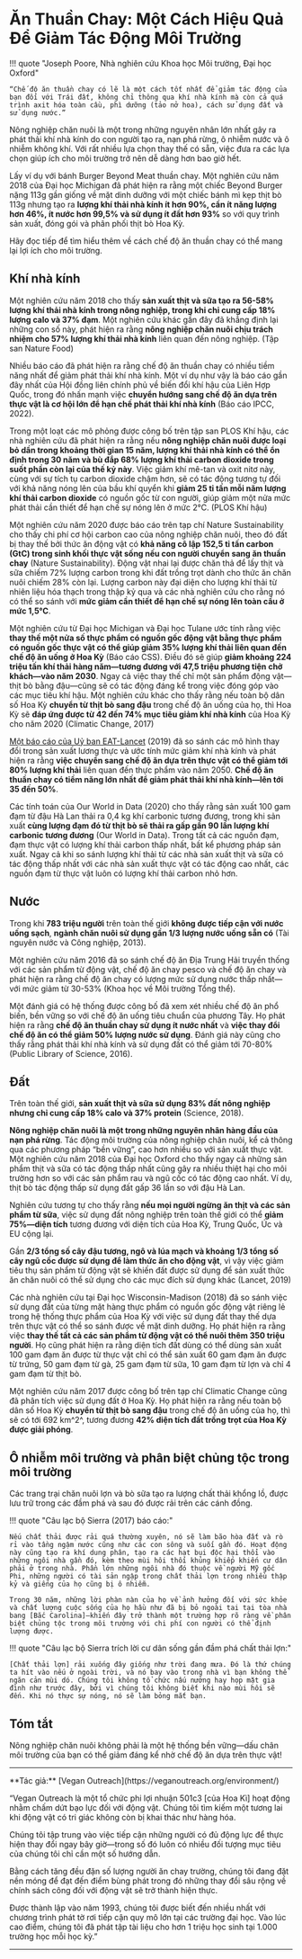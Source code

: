 # Ăn Thuần Chay: Một Cách Hiệu Quả Để Giảm Tác Động Môi Trường

!!! quote "Joseph Poore, Nhà nghiên cứu Khoa học Môi trường, Đại học Oxford"

    “Chế độ ăn thuần chay có lẽ là một cách tốt nhất để giảm tác động của bạn đối với Trái đất, không chỉ thông qua khí nhà kính mà còn cả quá trình axit hóa toàn cầu, phì dưỡng (tảo nở hoa), cách sử dụng đất và sử dụng nước.”

Nông nghiệp chăn nuôi là một trong những nguyên nhân lớn nhất gây ra phát thải khí nhà kính do con người tạo ra, nạn phá rừng, ô nhiễm nước và ô nhiễm không khí. Với rất nhiều lựa chọn thay thế có sẵn, việc đưa ra các lựa chọn giúp ích cho môi trường trở nên dễ dàng hơn bao giờ hết.

Lấy ví dụ với bánh Burger Beyond Meat thuần chay. Một nghiên cứu năm 2018 của Đại học Michigan đã phát hiện ra rằng một chiếc Beyond Burger nặng 113g gần giống về mặt dinh dưỡng với một chiếc bánh mì kẹp thịt bò 113g nhưng tạo ra **lượng khí thải nhà kính ít hơn 90%, cần ít năng lượng hơn 46%, ít nước hơn 99,5% và sử dụng ít đất hơn 93%** so với quy trình sản xuất, đóng gói và phân phối thịt bò Hoa Kỳ.

Hãy đọc tiếp để tìm hiểu thêm về cách chế độ ăn thuần chay có thể mang lại lợi ích cho môi trường.

## Khí nhà kính

Một nghiên cứu năm 2018 cho thấy **sản xuất thịt và sữa tạo ra 56-58% lượng khí thải nhà kính trong nông nghiệp, trong khi chỉ cung cấp 18% lượng calo và 37% đạm**. Một nghiên cứu khác gần đây đã khẳng định lại những con số này, phát hiện ra rằng **nông nghiệp chăn nuôi chịu trách nhiệm cho 57% lượng khí thải nhà kính** liên quan đến nông nghiệp. (Tập san Nature Food)

Nhiều báo cáo đã phát hiện ra rằng chế độ ăn thuần chay có nhiều tiềm năng nhất để giảm phát thải khí nhà kính. Một ví dụ như vậy là báo cáo gần đây nhất của Hội đồng liên chính phủ về biến đổi khí hậu của Liên Hợp Quốc, trong đó nhấn mạnh việc **chuyển hướng sang chế độ ăn dựa trên thực vật là cơ hội lớn để hạn chế phát thải khí nhà kính** (Báo cáo IPCC, 2022).

Trong một loạt các mô phỏng được công bố trên tập san PLOS Khí hậu, các nhà nghiên cứu đã phát hiện ra rằng nếu **nông nghiệp chăn nuôi được loại bỏ dần trong khoảng thời gian 15 năm, lượng khí thải nhà kính có thể ổn định trong 30 năm và bù đắp 68% lượng khí thải carbon dioxide trong suốt phần còn lại của thế kỷ này**. Việc giảm khí mê-tan và oxit nitơ này, cùng với sự tích tụ carbon dioxide chậm hơn, sẽ có tác động tương tự đối với khả năng nóng lên của bầu khí quyển khi **giảm 25 tỉ tấn mỗi năm lượng khí thải carbon dioxide** có nguồn gốc từ con người, giúp giảm một nửa mức phát thải cần thiết để hạn chế sự nóng lên ở mức 2°C. (PLOS Khí hậu)

Một nghiên cứu năm 2020 được báo cáo trên tạp chí Nature Sustainability cho thấy chi phí cơ hội carbon cao của nông nghiệp chăn nuôi, theo đó đất bị thay thế bởi thức ăn động vật có **khả năng cô lập 152,5 tỉ tấn carbon (GtC) trong sinh khối thực vật sống nếu con người chuyển sang ăn thuần chay** (Nature Sustainability). Động vật nhai lại được chăn thả để lấy thịt và sữa chiếm 72% lượng carbon trong khi đất trồng trọt dành cho thức ăn chăn nuôi chiếm 28% còn lại. Lượng carbon này đại diện cho lượng khí thải từ nhiên liệu hóa thạch trong thập kỷ qua và các nhà nghiên cứu cho rằng nó có thể so sánh với **mức giảm cần thiết để hạn chế sự nóng lên toàn cầu ở mức 1,5°C**.

Một nghiên cứu từ Đại học Michigan và Đại học Tulane ước tính rằng việc **thay thế một nửa số thực phẩm có nguồn gốc động vật bằng thực phẩm có nguồn gốc thực vật có thể giúp giảm 35% lượng khí thải liên quan đến chế độ ăn uống ở Hoa Kỳ** (Báo cáo CSS). Điều đó sẽ giúp **giảm khoảng 224 triệu tấn khí thải hàng năm—tương đương với 47,5 triệu phương tiện chở khách—vào năm 2030**. Ngay cả việc thay thế chỉ một sản phẩm động vật—thịt bò bằng đậu—cũng sẽ có tác động đáng kể trong việc đóng góp vào các mục tiêu khí hậu. Một nghiên cứu khác cho thấy rằng nếu toàn bộ dân số Hoa Kỳ **chuyển từ thịt bò sang đậu** trong chế độ ăn uống của họ, thì Hoa Kỳ sẽ **đáp ứng được từ 42 đến 74% mục tiêu giảm khí nhà kính** của Hoa Kỳ cho năm 2020 (Climatic Change, 2017)

[Một báo cáo của Uỷ ban EAT-Lancet](https://songbenvung.net/vegan/food-lancet/) (2019) đã so sánh các mô hình thay đổi trong sản xuất lương thực và ước tính mức giảm khí nhà kính và phát hiện ra rằng **việc chuyển sang chế độ ăn dựa trên thực vật có thể giảm tới 80% lượng khí thải** liên quan đến thực phẩm vào năm 2050. **Chế độ ăn thuần chay có tiềm năng lớn nhất để giảm phát thải khí nhà kính—lên tới 35 đến 50%**.

Các tính toán của Our World in Data (2020) cho thấy rằng sản xuất 100 gam đạm từ đậu Hà Lan thải ra 0,4 kg khí carbonic tương đương, trong khi sản xuất **cùng lượng đạm đó từ thịt bò sẽ thải ra gấp gần 90 lần lượng khí carbonic tương đương** (Our World in Data). Trong tất cả các nguồn đạm, đạm thực vật có lượng khí thải carbon thấp nhất, bất kể phương pháp sản xuất. Ngay cả khi so sánh lượng khí thải từ các nhà sản xuất thịt và sữa có tác động thấp nhất với các nhà sản xuất thực vật có tác động cao nhất, các nguồn đạm từ thực vật luôn có lượng khí thải carbon nhỏ hơn.

## Nước

Trong khi **783 triệu người** trên toàn thế giới **không được tiếp cận với nước uống sạch**, **ngành chăn nuôi sử dụng gần 1/3 lượng nước uống sẵn có** (Tài nguyên nước và Công nghiệp, 2013).

Một nghiên cứu năm 2016 đã so sánh chế độ ăn Địa Trung Hải truyền thống với các sản phẩm từ động vật, chế độ ăn chay pesco và chế độ ăn chay và phát hiện ra rằng chế độ ăn chay có lượng mức sử dụng nước thấp nhất&mdash;với mức giảm từ 30-53% (Khoa học về Môi trường Tổng thể).

Một đánh giá có hệ thống được công bố đã xem xét nhiều chế độ ăn phổ biến, bền vững so với chế độ ăn uống tiêu chuẩn của phương Tây. Họ phát hiện ra rằng **chế độ ăn thuần chay sử dụng ít nước nhất** và **việc thay đổi chế độ ăn có thể giảm 50% lượng nước sử dụng**. Đánh giá này cũng cho thấy rằng phát thải khí nhà kính và sử dụng đất có thể giảm tới 70-80% (Public Library of Science, 2016).

## Đất

Trên toàn thế giới, **sản xuất thịt và sữa sử dụng 83% đất nông nghiệp nhưng chỉ cung cấp 18% calo và 37% protein** (Science, 2018).

**Nông nghiệp chăn nuôi là một trong những nguyên nhân hàng đầu của nạn phá rừng**. Tác động môi trường của nông nghiệp chăn nuôi, kể cả thông qua các phương pháp “bền vững”, cao hơn nhiều so với sản xuất thực vật. Một nghiên cứu năm 2018 của Đại học Oxford cho thấy ngay cả những sản phẩm thịt và sữa có tác động thấp nhất cũng gây ra nhiều thiệt hại cho môi trường hơn so với các sản phẩm rau và ngũ cốc có tác động cao nhất. Ví dụ, thịt bò tác động thấp sử dụng đất gấp 36 lần so với đậu Hà Lan.

Nghiên cứu tương tự cho thấy rằng **nếu mọi người ngừng ăn thịt và các sản phẩm từ sữa**, việc sử dụng đất nông nghiệp trên toàn thế giới có thể **giảm 75%—diện tích** tương đương với diện tích của Hoa Kỳ, Trung Quốc, Úc và EU cộng lại.

Gần **2/3 tổng số cây đậu tương, ngô và lúa mạch và khoảng 1/3 tổng số cây ngũ cốc được sử dụng để làm thức ăn cho động vật**, vì vậy việc giảm tiêu thụ sản phẩm từ động vật sẽ khiến đất được sử dụng để sản xuất thức ăn chăn nuôi có thể sử dụng cho các mục đích sử dụng khác (Lancet, 2019)

Các nhà nghiên cứu tại Đại học Wisconsin-Madison (2018) đã so sánh việc sử dụng đất của từng mặt hàng thực phẩm có nguồn gốc động vật riêng lẻ trong hệ thống thực phẩm của Hoa Kỳ với việc sử dụng đất thay thế dựa trên thực vật có thể so sánh được về mặt dinh dưỡng. Họ phát hiện ra rằng việc **thay thế tất cả các sản phẩm từ động vật có thể nuôi thêm 350 triệu người**. Họ cũng phát hiện ra rằng diện tích đất dùng có thể dùng sản xuất 100 gam đạm ăn được từ thực vật chỉ có thể sản xuất 60 gam đạm ăn được từ trứng, 50 gam đạm từ gà, 25 gam đạm từ sữa, 10 gam đạm từ lợn và chỉ 4 gam đạm từ thịt bò.

Một nghiên cứu năm 2017 được công bố trên tạp chí Climatic Change cũng đã phân tích việc sử dụng đất ở Hoa Kỳ. Họ phát hiện ra rằng nếu toàn bộ dân số Hoa Kỳ **chuyển từ thịt bò sang đậu** trong chế độ ăn uống của họ, thì sẽ có tới 692 km^2^, tương đương **42% diện tích đất trồng trọt của Hoa Kỳ được giải phóng**.

## Ô nhiễm môi trường và phân biệt chủng tộc trong môi trường

Các trang trại chăn nuôi lợn và bò sữa tạo ra lượng chất thải khổng lồ, được lưu trữ trong các đầm phá và sau đó được rải trên các cánh đồng. 

!!! quote "Câu lạc bộ Sierra (2017) báo cáo:"

    Nếu chất thải được rải quá thường xuyên, nó sẽ làm bão hòa đất và rò rỉ vào tầng ngậm nước cũng như các con sông và suối gần đó. Hoạt động này cũng tạo ra khí dung phân, tạo ra các hạt bụi độc hại thổi vào những ngôi nhà gần đó, kèm theo mùi hôi thối khủng khiếp khiến cư dân phải ở trong nhà. Phần lớn những ngôi nhà đó thuộc về người Mỹ gốc Phi, những người có tài sản ngập trong chất thải lợn trong nhiều thập kỷ và giếng của họ cũng bị ô nhiễm.

    Trong 30 năm, những lời phàn nàn của họ về ảnh hưởng đối với sức khỏe và chất lượng cuộc sống của họ hầu như đã bị bỏ ngoài tai tại tòa nhà bang [Bắc Carolina]—khiến đây trở thành một trường hợp rõ ràng về phân biệt chủng tộc trong môi trường với chi phí con người có thể định lượng được.

!!! quote "Câu lạc bộ Sierra trích lời cư dân sống gần đầm phá chất thải lợn:"

    [Chất thải lợn] rải xuống đây giống như trời đang mưa. Đó là thứ chúng ta hít vào nếu ở ngoài trời, và nó bay vào trong nhà vì bạn không thể ngăn cản mùi dó. Chúng tôi không tổ chức nấu nướng hay họp mặt gia đình như trước đây, bởi vì chúng tôi không biết khi nào mùi hôi sẽ đến. Khi nó thực sự nóng, nó sẽ làm bỏng mắt bạn.

## Tóm tắt

Nông nghiệp chăn nuôi không phải là một hệ thống bền vững—dấu chân môi trường của bạn có thể giảm đáng kể nhờ chế độ ăn dựa trên thực vật!

<hr/>
**Tác giả:** [Vegan Outreach](https://veganoutreach.org/environment/)

“Vegan Outreach là một tổ chức phi lợi nhuận 501c3 [của Hoa Kì] hoạt động nhằm chấm dứt bạo lực đối với động vật. Chúng tôi tìm kiếm một tương lai khi động vật có tri giác không còn bị khai thác như hàng hóa.

Chúng tôi tập trung vào việc tiếp cận những người có đủ động lực để thực hiện thay đổi ngay bây giờ&mdash;trong số đó luôn có nhiều đối tượng mục tiêu của chúng tôi chỉ cần một số hướng dẫn.

Bằng cách tăng đều đặn số lượng người ăn chay trường, chúng tôi đang đặt nền móng để đạt đến điểm bùng phát trong đó những thay đổi sâu rộng về chính sách công đối với động vật sẽ trở thành hiện thực.

Được thành lập vào năm 1993, chúng tôi được biết đến nhiều nhất với chương trình phát tờ rơi tiếp cận quy mô lớn tại các trường đại học. Vào lúc cao điểm, chúng tôi đã phát tập tài liệu cho hơn 1 triệu học sinh tại 1.000 trường học mỗi học kỳ.”

<hr/>